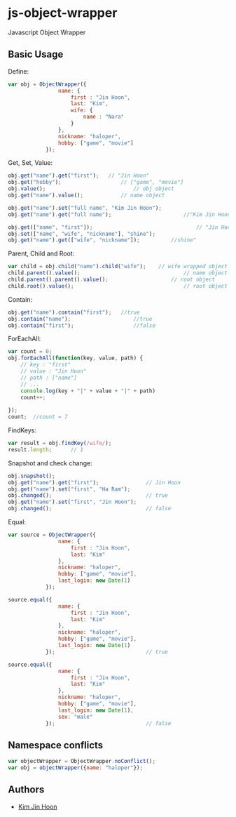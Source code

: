 # js-object-wrapper
Javascript Object Wrapper

## Basic Usage

Define:

```javascript
var obj = ObjectWrapper({
				name: {
					first : "Jin Hoon",
					last: "Kim",
					wife: {
						name : "Nara"
					}
				},
				nickname: "haloper",
				hobby: ["game", "movie"]
			});
```

Get, Set, Value:

```javascript
obj.get("name").get("first"); 	// "Jin Hoon"
obj.get("hobby"); 					// ["game", "movie"]
obj.value();							// obj object
obj.get("name").value();			// name object

obj.get("name").set("full name", "Kim Jin Hoon");
obj.get("name").get("full name");						//"Kim Jin Hoon";

obj.get(["name", "first"]);									// "Jin Hoon"
obj.set(["name", "wife", "nickname"], "shine");
obj.get("name").get(["wife", "nickname"]); 			//shine"
```

Parent, Child and Root:

```javascript
var child = obj.child("name").child("wife"); 	// wife wrapped object
child.parent().value(); 								// name object
child.parent().parent().value(); 					// root object
child.root().value();									// root object
```

Contain:

```javascript
obj.get("name").contain("first"); 	//true
obj.contain("name"); 					//true
obj.contain("first"); 					//false
```

ForEachAll:

```javascript
var count = 0;
obj.forEachAll(function(key, value, path) {
	// key : "first"
	// value : "Jin Hoon"
	// path : ["name"]
	// ...
	console.log(key + "|" + value + "|" + path)
	count++;
	
});
count; 	//count = 7
```

FindKeys:

```javascript
var result = obj.findKey(/wife/);
result.length; 		// 1
```

Snapshot and check change:

```javascript
obj.snapshot();
obj.get("name").get("first"); 				// Jin Hoon
obj.get("name").set("first", "Ha Ram");
obj.changed();								// true
obj.get("name").set("first", "Jin Hoon");
obj.changed();								// false
```

Equal:

```javascript
var source = ObjectWrapper({
				name: {
					first : "Jin Hoon",
					last: "Kim"
				},
				nickname: "haloper",
				hobby: ["game", "movie"],
				last_login: new Date(1)
			});

source.equal({
				name: {
					first : "Jin Hoon",
					last: "Kim"
				},
				nickname: "haloper",
				hobby: ["game", "movie"],
				last_login: new Date(1)
			});								// true

source.equal({
				name: {
					first : "Jin Hoon",
					last: "Kim"
				},
				nickname: "haloper",
				hobby: ["game", "movie"],
				last_login: new Date(1),
				sex: "male"
			});								// false
```

## Namespace conflicts

```javascript
var objectWrapper = ObjectWrapper.noConflict();
var obj = objectWrapper({name: "haloper"});
```

## Authors

* [Kim Jin Hoon](https://github.com/haloper)